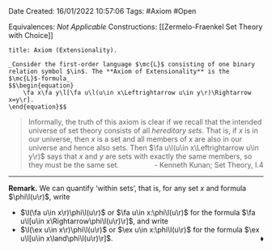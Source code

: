 <br />
<br />

Date Created: 16/01/2022 10:57:06
Tags: #Axiom #Open

Equivalences: _Not Applicable_
Constructions: [[Zermelo-Fraenkel Set Theory with Choice]]

``` ad-Axiom
title: Axiom (Extensionality).

_Consider the first-order language $\mc{L}$ consisting of one binary relation symbol $\in$. The **Axiom of Extensionality** is the $\mc{L}$-formula_
$$\begin{equation}
    \fa x\fa y\l[\fa u\l(u\in x\Leftrightarrow u\in y\r)\Rightarrow x=y\r].
\end{equation}$$

```

> Informally, the truth of this axiom is clear if we recall that the intended universe of set theory consists of all $\textit{hereditary sets}$. That is, if $x$ is in our universe, then $x$ is a set and all members of $x$ are also in our universe and hence also sets. Then $\fa u\l(u\in x\Leftrightarrow u\in y\r)$ says that $x$ and $y$ are sets with exactly the same members, so they must be the same set.
<span style="float:right;">- Kenneth Kunan; Set Theory, I.4</span>

---

**Remark.** We can quantify $\textrm{`}$within sets$\textrm{'}$, that is, for any set $x$ and formula $\phi\l(u\r)$, write
* $\l(\fa u\in x\r)\phi\l(u\r)$ or $\fa u\in x:\phi\l(u\r)$ for the formula $\fa u\l[u\in x\Rightarrow\phi\l(u\r)\r]$, and write
* $\l(\ex u\in x\r)\phi\l(u\r)$ or $\ex u\in x:\phi\l(u\r)$ for the formula $\ex u\l[u\in x\land\phi\l(u\r)\r]$.<span style="float:right;">$\blacklozenge$</span>
